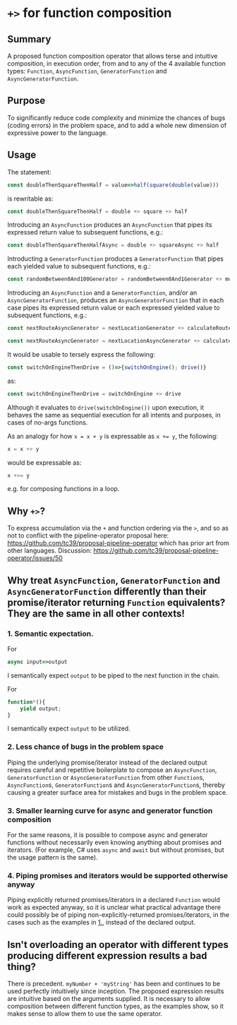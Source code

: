 # `+>` for function composition

## Summary

A proposed function composition operator that allows terse and intuitive composition, in execution order, from and to any of the 4 available function types: `Function`, `AsyncFunction`, `GeneratorFunction` and `AsyncGeneratorFunction`.

## Purpose

To significantly reduce code complexity and minimize the chances of bugs (coding errors) in the problem space, and to add a whole new dimension of expressive power to the language.

## Usage

The statement:

```javascript
const doubleThenSquareThenHalf = value=>half(square(double(value)))
```

is rewritable as:

```javascript
const doubleThenSquareThenHalf = double +> square +> half
```

Introducing an `AsyncFunction` produces an `AsyncFunction` that pipes its expressed return value to subsequent functions, e.g.:

```javascript
const doubleThenSquareThenHalfAsync = double +> squareAsync +> half
```

Introducting a `GeneratorFunction` produces a `GeneratorFunction` that pipes each yielded value to subsequent functions, e.g.:

```javascript
const randomBetween0And100Generator = randomBetween0And1Generator +> multiplyBy100
```

Introducing an `AsyncFunction` and a `GeneratorFunction`, and/or an `AsyncGeneratorFunction`, produces an `AsyncGeneratorFunction` that in each case pipes its expressed return value or each expressed yielded value to subsequent functions, e.g.:

```javascript
const nextRouteAsyncGenerator = nextLocationGenerator +> calculateRouteAsync //GeneratorFunction +> AsyncFunction
```

```javascript
const nextRouteAsyncGenerator = nextLocationAsyncGenerator +> calculateRoute //AsyncGeneratorFunction +> Function
```

It would be usable to tersely express the following:

```javascript
const switchOnEngineThenDrive = ()=>{switchOnEngine(); drive()}
```

as:

```javascript
const switchOnEngineThenDrive = switchOnEngine +> drive
```

Although it evaluates to `drive(switchOnEngine())` upon execution, it behaves the same as sequential execution for all intents and purposes, in cases of no-args functions.

As an analogy for how `x = x + y` is expressable as `x += y`, the following:

```javascript
x = x +> y
```

would be expressable as:

```javascript
x +>= y
```

e.g. for composing functions in a loop.

## Why `+>`?

To express accumulation via the `+` and function ordering via the `>`, and so as not to conflict with the pipeline-operator proposal here: https://github.com/tc39/proposal-pipeline-operator which has prior art from other languages. Discussion: https://github.com/tc39/proposal-pipeline-operator/issues/50

## Why treat `AsyncFunction`, `GeneratorFunction` and `AsyncGeneratorFunction` differently than their promise/iterator returning `Function` equivalents? They are the same in all other contexts!

### 1. Semantic expectation.

For
```js
async input=>output
```

I semantically expect `output` to be piped to the next function in the chain.

For
```js
function*(){
    yield output;
}
```

I semantically expect `output` to be utilized.

### 2. Less chance of bugs in the problem space

Piping the underlying promise/iterator instead of the declared output requires careful and repetitive boilerplate to compose an `AsyncFunction`, `GeneratorFunction` or `AsyncGeneratorFunction` from other `Function`s, `AsyncFunction`s, `GeneratorFunction`s and `AsyncGeneratorFunction`s, thereby causing a greater surface area for mistakes and bugs in the problem space.

### 3. Smaller learning curve for async and generator function composition

For the same reasons, it is possible to compose async and generator functions without necessarily even knowing anything about promises and iterators. (For example, C# uses `async` and `await` but without promises, but the usage pattern is the same).

### 4. Piping promises and iterators would be supported otherwise anyway

Piping explicitly returned promises/iterators in a declared `Function` would work as expected anyway, so it is unclear what practical advantage there could possibly be of piping non-explicitly-returned promises/iterators, in the cases such as the examples in [1.](https://github.com/TheNavigateur/proposal-pipeline-operator-for-function-composition/blob/master/README.md#1-semantic-expectation), instead of the declared output.

## Isn't overloading an operator with different types producing different expression results a bad thing?

There is precedent. `myNumber + 'myString'` has been and continues to be used perfectly intuitively since inception. The proposed expression results are intuitive based on the arguments supplied. It is necessary to allow composition between different function types, as the examples show, so it makes sense to allow them to use the same operator.
